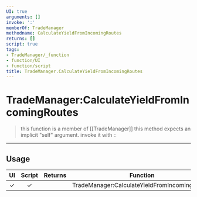 ```yaml
---
UI: true
arguments: []
invoke: ':'
memberOf: TradeManager
methodname: CalculateYieldFromIncomingRoutes
returns: []
script: true
tags:
- TradeManager/_function
- function/UI
- function/script
title: TradeManager.CalculateYieldFromIncomingRoutes
---
```

# TradeManager:CalculateYieldFromIncomingRoutes
> this function is a member of [[TradeManager]]
> this method expects an implicit "self" argument. invoke it with `:`
-----
## Usage
|  UI | Script | Returns | Function | Arguments |
|:---:|:------:|-------:|:--------:|:---------|
|✓|✓||TradeManager:CalculateYieldFromIncomingRoutes||
